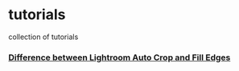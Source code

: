 # tutorials
collection of tutorials

### [Difference between Lightroom Auto Crop and Fill Edges](./lightroom-auto-crop-vs-fill-edges/Lightroom_Auto-Crop_vs_Fill-Edges.md)
